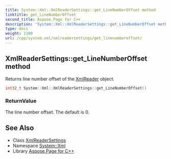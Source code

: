 ```yaml
---
title: System::Xml::XmlReaderSettings::get_LineNumberOffset method
linktitle: get_LineNumberOffset
second_title: Aspose.Page for C++
description: 'System::Xml::XmlReaderSettings::get_LineNumberOffset method. Returns line number offset of the XmlReader object in C++.'
type: docs
weight: 1100
url: /cpp/system.xml/xmlreadersettings/get_linenumberoffset/
---
```

## XmlReaderSettings::get_LineNumberOffset method


Returns line number offset of the [XmlReader](../../xmlreader/) object.

```cpp
int32_t System::Xml::XmlReaderSettings::get_LineNumberOffset()
```


### ReturnValue

The line number offset. The default is 0.

## See Also

* Class [XmlReaderSettings](../)
* Namespace [System::Xml](../../)
* Library [Aspose.Page for C++](../../../)
